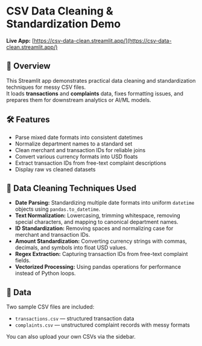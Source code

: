 # CSV Data Cleaning & Standardization Demo

**Live App:** [https://csv-data-clean.streamlit.app/](https://csv-data-clean.streamlit.app/)

## 📌 Overview
This Streamlit app demonstrates practical data cleaning and standardization techniques for messy CSV files.  
It loads **transactions** and **complaints** data, fixes formatting issues, and prepares them for downstream analytics or AI/ML models.

## 🛠 Features
- Parse mixed date formats into consistent datetimes
- Normalize department names to a standard set
- Clean merchant and transaction IDs for reliable joins
- Convert various currency formats into USD floats
- Extract transaction IDs from free-text complaint descriptions
- Display raw vs cleaned datasets

## 🧹 Data Cleaning Techniques Used
- **Date Parsing:** Standardizing multiple date formats into uniform `datetime` objects using `pandas.to_datetime`.
- **Text Normalization:** Lowercasing, trimming whitespace, removing special characters, and mapping to canonical department names.
- **ID Standardization:** Removing spaces and normalizing case for merchant and transaction IDs.
- **Amount Standardization:** Converting currency strings with commas, decimals, and symbols into float USD values.
- **Regex Extraction:** Capturing transaction IDs from free-text complaint fields.
- **Vectorized Processing:** Using pandas operations for performance instead of Python loops.

## 📂 Data
Two sample CSV files are included:
- `transactions.csv` — structured transaction data
- `complaints.csv` — unstructured complaint records with messy formats

You can also upload your own CSVs via the sidebar.
